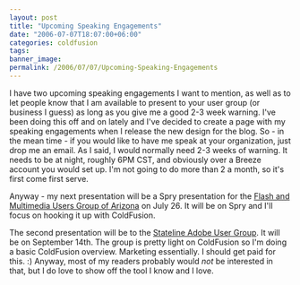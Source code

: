 ```yaml
---
layout: post
title: "Upcoming Speaking Engagements"
date: "2006-07-07T18:07:00+06:00"
categories: coldfusion 
tags: 
banner_image: 
permalink: /2006/07/07/Upcoming-Speaking-Engagements
---
```


I have two upcoming speaking engagements I want to mention, as well as to let people know that I am available to present to your user group (or business I guess) as long as you give me a good 2-3 week warning. I've been doing this off and on lately and I've decided to create a page with my speaking engagements when I release the new design for the blog. So - in the mean time - if you would like to have me speak at your organization, just drop me an email. As I said, I would normally need 2-3 weeks of warning. It needs to be at night, roughly 6PM CST, and obviously over a Breeze account you would set up. I'm not going to do more than 2 a month, so it's first come first serve. 

Anyway - my next presentation will be a Spry presentation for the <a href="http://www.gotoandstop.org/meetings.htm">Flash and Multimedia Users Group of Arizona</a> on July 26. It will be on Spry and I'll focus on hooking it up with ColdFusion.

The second presentation will be to the <a href="http://www.statelinemmug.com/">Stateline Adobe User Group</a>. It will be on September 14th. The group is pretty light on ColdFusion so I'm doing a basic ColdFusion overview. Marketing essentially. I should get paid for this. :) Anyway, most of my readers probably would <i>not</i> be interested in that, but I do love to show off the tool I know and I love.